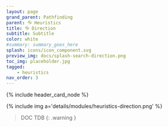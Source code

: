 ```yaml
---
layout: page
grand_parent: Pathfinding
parent: 🝰 Heuristics
title: 🝰 Direction
subtitle: Subtitle
color: white
#summary: summary_goes_here
splash: icons/icon_component.svg
preview_img: docs/splash-search-direction.png
toc_img: placeholder.jpg
tagged: 
    - heuristics
nav_order: 3
---
```


{% include header_card_node %}

{% include img a='details/modules/heuristics-direction.png' %} 

> DOC TDB
{: .warning }
